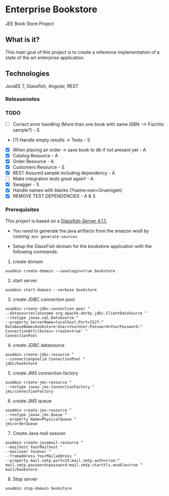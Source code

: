 # Enterprise Bookstore
JEE Book Store Project

## What is it?
This main goal of this project is to create a reference implementation of a state of the art enterprise application.

## Technologies
JavaEE 7, Glassfish, Angular, REST

### Releasenotes



### TODO
- [ ]  Correct error handling (More than one book with same ISBN --> Fischlis sample?) - S
- [?]  Handle empty results -> Tests - S
- [x]  When placing an order -> save book to db if not present yet - A
- [x]  Catalog Resource - A
- [x]  Order Resource - A
- [x]  Customers Resource - S
- [x]  REST Assured sample including dependency - A
- [ ]  Make integration tests great again! - A
- [x]  Swagger - S
- [x]  Handle names with blanks (?name=von+Gruenigen)
- [x]  REMOVE TEST DEPENDENCIES - A & S

### Prerequisites

This project is based on a [Glassfish-Server 4.1.1.](https://javaee.github.io/glassfish/download)

- You need to generate the java artifacts from the amazon wsdl by running: `mvn generate-sources`

- Setup the GlassFish domain for the bookstore application with the following commands:

1. create domain
```
asadmin create-domain --savelogin=true bookstore
```
2. start server
```
asadmin start-domain --verbose bookstore
```
3. create JDBC connection pool
```
asadmin create-jdbc-connection-pool ^
--datasourceclassname org.apache.derby.jdbc.ClientDataSource ^
--restype javax.sql.DataSource ^
--property ServerName=localhost:Port=1527:^
DatabaseName=bookstore:User=YourUser:Password=YourPassword:^
ConnectionAttributes='create=true' ^
ConnectionPool
```
4. create JDBC datasource
```
asadmin create-jdbc-resource ^
--connectionpoolid ConnectionPool ^
jdbc/bookstore
```
5. create JMS connection factory
```
asadmin create-jms-resource ^
--restype javax.jms.ConnectionFactory ^
jms/connectionFactory
```
6. create JMS queue
```
asadmin create-jms-resource ^
--restype javax.jms.Queue ^
--property Name=PhysicalQueue ^
jms/orderQueue
```
7. Create Java mail session
```
asadmin create-javamail-resource ^
--mailhost YourMailhost ^
--mailuser YouUser ^
--fromaddress YourMailaddress ^
--property mail.smtp.port=25:mail.smtp.auth=true:^
mail.smtp.password=password:mail.smtp.starttls.enable=true ^
mail/bookstore
```
8. Stop server
```
asadmin stop-domain bookstore
```````

